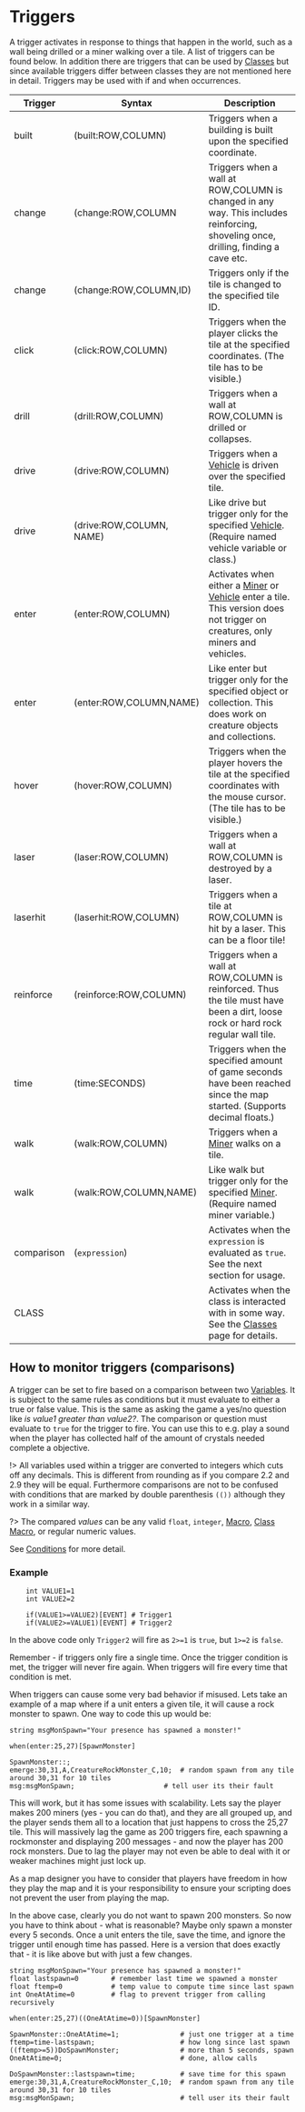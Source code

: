 # Triggers
A trigger activates in response to things that happen in the world, such as a wall being drilled or a miner walking over a tile. A list of triggers can be found below. In addition there are triggers that can be used by [Classes](_pages/Classes) but since available triggers differ between classes they are not mentioned here in detail.
Triggers may be used with if and when occurrences.

|Trigger|Syntax|Description|
|----|----|----|
|built|(built:ROW,COLUMN)|Triggers when a building is built upon the specified coordinate.|
|change|(change:ROW,COLUMN|Triggers when a wall at ROW,COLUMN is changed in any way. This includes reinforcing, shoveling once, drilling, finding a cave etc.|
|change|(change:ROW,COLUMN,ID)|Triggers only if the tile is changed to the specified tile ID.|
|click|(click:ROW,COLUMN)|Triggers when the player clicks the tile at the specified coordinates. (The tile has to be visible.)|
|drill|(drill:ROW,COLUMN)|Triggers when a wall at ROW,COLUMN is drilled or collapses.|
|drive|(drive:ROW,COLUMN)|Triggers when a [Vehicle](_pages/ClassesVehicles) is driven over the specified tile.|
|drive|(drive:ROW,COLUMN, NAME)|Like drive but trigger only for the specified [Vehicle](_pages/ClassesVehicles). (Require named vehicle variable or class.)|
|enter|(enter:ROW,COLUMN)|Activates when either a [Miner](_pages/ClassesMiners) or [Vehicle](_pages/ClassesVehicles) enter a tile. This version does not trigger on creatures, only miners and vehicles.|
|enter|(enter:ROW,COLUMN,NAME)|Like enter but trigger only for the specified object or collection. This does work on creature objects and collections.|
|hover|(hover:ROW,COLUMN)|Triggers when the player hovers the tile at the specified coordinates with the mouse cursor. (The tile has to be visible.)|
|laser|(laser:ROW,COLUMN)|Triggers when a wall at ROW,COLUMN is destroyed by a laser.|
|laserhit|(laserhit:ROW,COLUMN)|Triggers when a tile at ROW,COLUMN is hit by a laser. This can be a floor tile!|
|reinforce|(reinforce:ROW,COLUMN)|Triggers when a wall at ROW,COLUMN is reinforced. Thus the tile must have been a dirt, loose rock or hard rock regular wall tile.|
|time|(time:SECONDS)|Triggers when the specified amount of game seconds have been reached since the map started. (Supports decimal floats.)|
|walk|(walk:ROW,COLUMN)|Triggers when a [Miner](_pages/ClassesMiners) walks on a tile.|
|walk|(walk:ROW,COLUMN,NAME)|Like walk but trigger only for the specified [Miner](_pages/ClassesMiners). (Require named miner variable.)|
|comparison|(`expression`)|Activates when the `expression` is evaluated as `true`. See the next section for usage.|
|CLASS||Activates when the class is interacted with in some way. See the [Classes](_pages/Classes) page for details.|

## How to monitor triggers (comparisons)
A trigger can be set to fire based on a comparison between two [Variables](_pages/Variables). It is subject to the same rules as conditions but it must evaluate to either a true or false value. This is the same as asking the game a yes/no question like *is value1 greater than value2?*. The comparison or question must evaluate to `true` for the trigger to fire. You can use this to e.g. play a sound when the player has collected half of the amount of crystals needed complete a objective.

!> All variables used within a trigger are converted to integers which cuts off any decimals. This is different from rounding as if you compare 2.2 and 2.9 they will be equal. Furthermore comparisons are not to be confused with conditions that are marked by double parenthesis `(())` although they work in a similar way.

?> The compared _values_ can be any valid `float`, `integer`, [Macro](_pages/Macros), [Class Macro](_pages/Classes), or regular numeric values.

See [Conditions](_pages/Conditions) for more detail.


### Example

```mms
	int VALUE1=1
	int VALUE2=2
	
	if(VALUE1>=VALUE2)[EVENT] # Trigger1
	if(VALUE2>=VALUE1)[EVENT] # Trigger2
```

In the above code only `Trigger2` will fire as `2>=1` is `true`, but `1>=2` is `false`.

Remember - if triggers only fire a single time. Once the trigger condition is met, the trigger will never fire again. When triggers will fire every time that condition is met.

When triggers can cause some very bad behavior if misused.  Lets take an example of a map where if a unit enters a given tile, it will cause a rock monster to spawn. One way to code this up would be:

```mms
string msgMonSpawn="Your presence has spawned a monster!"

when(enter:25,27)[SpawnMonster]

SpawnMonster::;
emerge:30,31,A,CreatureRockMonster_C,10;  # random spawn from any tile around 30,31 for 10 tiles
msg:msgMonSpawn;	                  # tell user its their fault
```

This will work, but it has some issues with scalability. Lets say the player makes 200 miners (yes - you can do that), and they are all grouped up, and the player sends them all to a location that just happens to cross the 25,27 tile.  This will massively lag the game as 200 triggers fire, each spawning a rockmonster and displaying 200 messages - and now the player has 200 rock monsters. Due to lag the player may not even be able to deal with it or weaker machines might just lock up.

As a map designer you have to consider that players have freedom in how they play the map and it is your responsibility to ensure your scripting does not prevent the user from playing the map.

In the above case, clearly you do not want to spawn 200 monsters. So now you have to think about - what is reasonable? Maybe only spawn a monster every 5 seconds. Once a unit enters the tile, save the time, and ignore the trigger until enough time has passed.  Here is a version that does exactly that - it is like above but with just a few changes.

```mms
string msgMonSpawn="Your presence has spawned a monster!"
float lastspawn=0        # remember last time we spawned a monster
float ftemp=0            # temp value to compute time since last spawn
int OneAtAtime=0         # flag to prevent trigger from calling recursively

when(enter:25,27)((OneAtAtime=0))[SpawnMonster]

SpawnMonster::OneAtAtime=1;               # just one trigger at a time
ftemp=time-lastspawn;                     # how long since last spawn
((ftemp>=5))DoSpawnMonster;               # more than 5 seconds, spawn
OneAtAtime=0;							  # done, allow calls

DoSpawnMonster::lastspawn=time;           # save time for this spawn
emerge:30,31,A,CreatureRockMonster_C,10;  # random spawn from any tile around 30,31 for 10 tiles
msg:msgMonSpawn;                          # tell user its their fault
```

